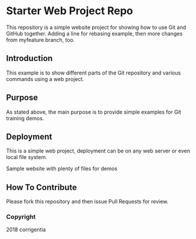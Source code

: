 # Starter Web Project Repo

This repository is a simple website project for showing how to use Git and GitHub together. Adding a line for rebasing example, then more changes from myfeature branch, too.

## Introduction

This example is to show different parts of the Git repository and various commands using a web project.

## Purpose

As stated above, the main purpose is to provide simple examples for Git training demos.

## Deployment

This is a simple web project, deployment can be on any web server or even local file system. 

Sample website with plenty of files for demos

## How To Contribute

Please fork this repository and then issue Pull Requests for review.

### Copyright

2018 corrigentia
